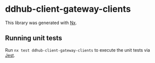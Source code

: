 # ddhub-client-gateway-clients

This library was generated with [Nx](https://nx.dev).

## Running unit tests

Run `nx test ddhub-client-gateway-clients` to execute the unit tests via [Jest](https://jestjs.io).
